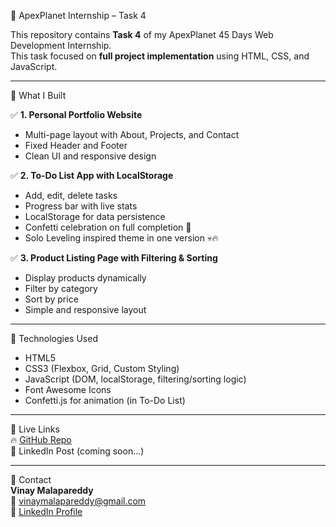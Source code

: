 🚀 ApexPlanet Internship – Task 4

This repository contains **Task 4** of my ApexPlanet 45 Days Web Development Internship.  
This task focused on **full project implementation** using HTML, CSS, and JavaScript.

---

📌 What I Built

✅ **1. Personal Portfolio Website**  
- Multi-page layout with About, Projects, and Contact  
- Fixed Header and Footer  
- Clean UI and responsive design

✅ **2. To-Do List App with LocalStorage**  
- Add, edit, delete tasks  
- Progress bar with live stats  
- LocalStorage for data persistence  
- Confetti celebration on full completion 🎉  
- Solo Leveling inspired theme in one version 💀🔥

✅ **3. Product Listing Page with Filtering & Sorting**  
- Display products dynamically  
- Filter by category  
- Sort by price  
- Simple and responsive layout  

---

🎨 Technologies Used
- HTML5  
- CSS3 (Flexbox, Grid, Custom Styling)  
- JavaScript (DOM, localStorage, filtering/sorting logic)  
- Font Awesome Icons  
- Confetti.js for animation (in To-Do List)

---

🔗 Live Links  
🔥 [GitHub Repo](https://github.com/Kalyan-5460/ApexPlanetTasks/tree/main/task4)  
💼 LinkedIn Post (coming soon...)

---

📧 Contact  
**Vinay Malapareddy**  
📩 vinaymalapareddy@gmail.com  
🔗 [LinkedIn Profile](https://www.linkedin.com/in/malapareddy-kalyan-venkat-vinay-12a41b292)

